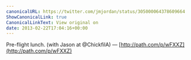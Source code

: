 ```yaml
---
canonicalURL: https://twitter.com/jmjordan/status/305000064378609664
ShowCanonicalLink: true
CanonicalLinkText: View original on
date: 2013-02-22T17:04:16+00:00
---
```

Pre-flight lunch. (with Jason at @ChickfilA) — [http://path.com/p/wFXXZ](http://path.com/p/wFXXZ)